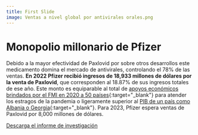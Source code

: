 ```yaml
---
title: First Slide
image: Ventas a nivel global por antivirales orales.png
---
```


# Monopolio millonario de Pfizer

Debido a la mayor efectividad de Paxlovid por sobre otros desarrollos este medicamento domina el mercado de antivirales, controlando el 78% de las ventas. **En 2022 Pfizer recibió ingresos de 18,933 millones de dólares por la venta de Paxlovid**, que corresponden al 18.87% de sus ingresos totales de ese año. Este monto es equiparable al total de [apoyos económicos brindados por el FMI en 2020 a 50 países](https://www.aa.com.tr/es/econom%C3%ADa/fmi-dona-usd-18-mil-millones-para-ayudar-a-50-naciones-a-soportar-el-impacto-del-coronavirus/1834196){:target="_blank"} para atender los estragos de la pandemia o ligeramente superior al [PIB de un país como Albania o Georgia](https://datos.bancomundial.org/indicator/NY.GDP.MKTP.CD){:target="_blank"}. Para 2023, Pfizer espera ventas de Paxlovid por 8,000 millones de dólares.


<a class="btn btn-secondary" href="https://poderlatam.org/wp-content/uploads/2023/06/tratamientos_covid.pdf" target="_blank">Descarga el informe de investigación</a>
<br>
